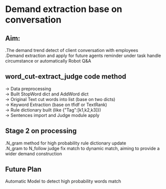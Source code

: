 # Demand extraction base on conversation

## Aim:
.The demand trend detect of client conversation with employees  <br> .Demand extraction and apply for future agents reminder under task handle circumstance or automatically Robot Q&A

## word_cut-extract_judge code method
-> Data preprocessing <br>
-> Built StopWord dict and AddWord dict <br>
-> Original Text cut words into list (base on two dicts) <br>
-> Keyword Extraction (base on tfidf or TextRank) <br>
-> Rule dictionary built (like {"Tag":[k1,k2,k3]}) <br>
-> Sentences import and Judge module apply <br>

## Stage 2 on processing
.N_gram method for high probability rule dictionary update <br>
.N_gram to N_follow judge fix match to dynamic match, aiming to provide a wider demand construction <br>

## Future Plan
Automatic Model to detect high probability words match
